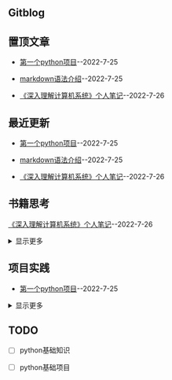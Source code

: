 ## Gitblog
## 置顶文章
- [第一个python项目](https://github.com/yihong0618/gitblog/issues/195)--2022-7-25

- [markdown语法介绍](https://github.com/536088418/yuhao-blog/blob/main/articles/Markdown%E8%AF%AD%E6%B3%95.md)--2022-7-25

- [《深入理解计算机系统》个人笔记](https://github.com/536088418/yuhao-blog/blob/main/articles/%E6%B7%B1%E5%85%A5%E7%90%86%E8%A7%A3%E8%AE%A1%E7%AE%97%E6%9C%BA%E7%B3%BB%E7%BB%9F.md)--2022-7-26

## 最近更新
- [第一个python项目](https://github.com/yihong0618/gitblog/issues/195)--2022-7-25

- [markdown语法介绍](https://github.com/536088418/yuhao-blog/blob/main/articles/Markdown%E8%AF%AD%E6%B3%95.md)--2022-7-25

- [《深入理解计算机系统》个人笔记](https://github.com/536088418/yuhao-blog/blob/main/articles/%E6%B7%B1%E5%85%A5%E7%90%86%E8%A7%A3%E8%AE%A1%E7%AE%97%E6%9C%BA%E7%B3%BB%E7%BB%9F.md)--2022-7-26

## 书籍思考

[《深入理解计算机系统》个人笔记](https://github.com/536088418/yuhao-blog/blob/main/articles/%E6%B7%B1%E5%85%A5%E7%90%86%E8%A7%A3%E8%AE%A1%E7%AE%97%E6%9C%BA%E7%B3%BB%E7%BB%9F.md)--2022-7-26

<details><summary>显示更多</summary>
</details>



## 项目实践
- [第一个python项目](https://github.com/yihong0618/gitblog/issues/195)--2022-7-25

  
<details><summary>显示更多</summary>

</details>



## TODO
- [ ] python基础知识

- [ ] python基础项目


